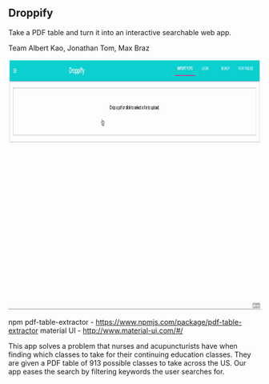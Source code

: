 ## Droppify
Take a PDF table and turn it into an interactive searchable web app. 

Team
Albert Kao, Jonathan Tom, Max Braz

<img height="500" src='./public/gif.gif' />

npm pdf-table-extractor - https://www.npmjs.com/package/pdf-table-extractor
material UI - http://www.material-ui.com/#/

This app solves a problem that nurses and acupuncturists have when finding which
classes to take for their continuing education classes. They are given a PDF table
of 913 possible classes to take across the US. Our app eases the search by filtering 
keywords the user searches for. 